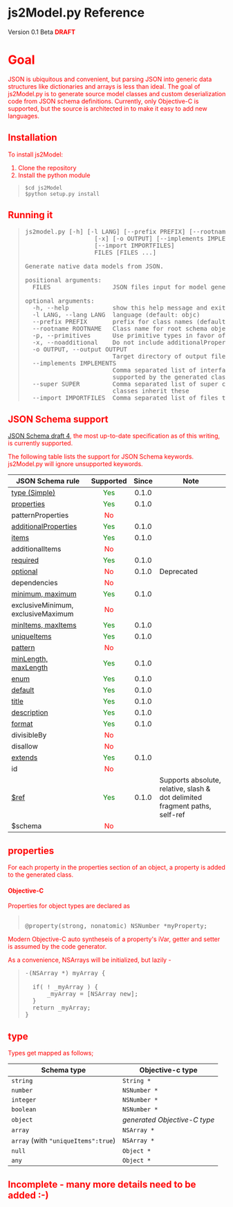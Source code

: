 js2Model.py Reference
======================

Version 0.1 Beta <font color="red"><b>DRAFT</b></span>

Goal
====

JSON is ubiquitous and convenient, but parsing JSON into generic data structures like dictionaries and arrays is less than ideal. The goal of js2Model.py is to generate source model classes and custom deserialization code from JSON schema definitions. Currently, only Objective-C is supported, but the source is architected in to make it easy to add new languages.

## Installation

To install js2Model:

1) Clone the repository
2) Install the python module  

> ```
> $cd js2Model
> $python setup.py install
> ```

## Running it

> <pre>
> js2model.py [-h] [-l LANG] [--prefix PREFIX] [--rootname ROOTNAME] [-p]
>                    [-x] [-o OUTPUT] [--implements IMPLEMENTS] [--super SUPER]
>                    [--import IMPORTFILES]
>                    FILES [FILES ...]
> 
> Generate native data models from JSON.
> 
> positional arguments:
>   FILES                 JSON files input for model generation
> 
> optional arguments:
>   -h, --help            show this help message and exit
>   -l LANG, --lang LANG  language (default: objc)
>   --prefix PREFIX       prefix for class names (default: TR)
>   --rootname ROOTNAME   Class name for root schema object (default: fileName)
>   -p, --primitives      Use primitive types in favor of object wrappers
>   -x, --noadditional    Do not include additionalProperties in models
>   -o OUTPUT, --output OUTPUT
>                         Target directory of output files
>   --implements IMPLEMENTS
>                         Comma separated list of interface(s)|protocol(s)
>                         supported by the generated classes
>   --super SUPER         Comma separated list of super classes. Generated
>                         classes inherit these
>   --import IMPORTFILES  Comma separated list of files to @import
> </pre>



## JSON Schema support

[JSON Schema draft 4](http://tools.ietf.org/html/draft-zyp-json-schema-04), the most up-to-date specification as of this writing, is currently supported.

The following table lists the support for JSON Schema keywords. js2Model.py will ignore unsupported keywords. 

| JSON Schema rule                                                                                           | Supported                       | Since | Note |
| -----------------------------------------------------------------------------------------------------------|:-------------------------------:|:-----:|------|
| [type (Simple)](#type)                                                                                     | <font color="green">Yes</font>  | 0.1.0 |      |
| [properties](#properties)                                                                                  | <font color="green">Yes</font>  | 0.1.0 |      |
| patternProperties                                                                                          | <font color="red">No</font>     |       |      |
| [additionalProperties](#additionalproperties)                                                              | <font color="green">Yes</font>  | 0.1.0 |      |
| [items](#items)                                                                                            |  <font color="green">Yes</font> | 0.1.0 |      |
| additionalItems                                                                                            | <font color="red">No</font>     |       |      |
| [required](#required)                                                                                      | <font color="green">Yes</font>  | 0.1.0 |      |
| [optional](#optional)                                                                                      | <font color="red">No</font>     | 0.1.0 | Deprecated |
| dependencies                                                                                               | <font color="red">No</font>     |       |      |
| [minimum, maximum](#minimummaximum-minitemsmaxitems-minlengthmaxlength-required-pattern)                   | <font color="green">Yes</font>  | 0.1.0 |      |
| exclusiveMinimum, exclusiveMaximum                                                                         | <font color="red">No</font>     |       |      |
| [minItems, maxItems](#minimummaximum-minitemsmaxitems-minlengthmaxlength-required-pattern)                 | <font color="green">Yes</font>  | 0.1.0 |      |
| [uniqueItems](#uniqueitems)                                                                                | <font color="green">Yes</font>  | 0.1.0 |      |
| [pattern](#minimummaximum-minitemsmaxitems-minlengthmaxlength-required-pattern)                            | <font color="red">No</font>     |       |      |
| [minLength, maxLength](#minimummaximum-minitemsmaxitems-minlengthmaxlength-required-pattern)               | <font color="green">Yes</font>  | 0.1.0 |      |
| [enum](#enum)                                                                                              | <font color="green">Yes</font>  | 0.1.0 |      |
| [default](#default)                                                                                        | <font color="green">Yes</font>  | 0.1.0 |      |
| [title](#title)                                                                                            | <font color="green">Yes</font>  | 0.1.0 |      |
| [description](#description)                                                                                | <font color="green">Yes</font>  | 0.1.0 |      |
| [format](#format)                                                                                          | <font color="green">Yes</font>  | 0.1.0 |      |
| divisibleBy                                                                                                | <font color="red">No</font>     |       |      |
| disallow                                                                                                   | <font color="red">No</font>     |       |      |
| [extends](#extends)                                                                                        | <font color="green">Yes</font>  | 0.1.0 |      |
| id                                                                                                         | <font color="red">No</font>     |       |      |
| [$ref](#ref)                                                                                               | <font color="green">Yes</font>  | 0.1.0 | Supports absolute, relative, slash & dot delimited fragment paths, self-ref |
| $schema                                                                                                    | <font color="red">No</font>     |       |      |

## properties

For each property in the properties section of an object, a property is added to the generated class.

#### Objective-C

Properties for object types are declared as

> <pre> 
> @property(strong, nonatomic) NSNumber *myProperty;
> </pre>

Modern Objective-C auto syntheseis of a property's iVar, getter and setter is assumed by the code generator.

As a convenience, NSArrays will be initialized, but lazily -

> <pre>
> -(NSArray *) myArray {
> 	
> 	if( ! _myArray ) {
> 		_myArray = [NSArray new];
> 	}
> 	return _myArray;
> }
> </pre>


## type

Types get mapped as follows;

| Schema type                         | Objective-c type             |
| ------------------------------------| -----------------------------|
| `string`                            | `String *`                   |
| `number`                            | `NSNumber *`                 |
| `integer`                           | `NSNumber *`                 |
| `boolean`                           | `NSNumber *`                 |
| `object`                            | _generated Objective-C type_ |
| `array`                             | `NSArray *`                  |
| `array` (with `"uniqueItems":true`) | `NSArray *`                  |
| `null`                              | `Object *`                   |
| `any`                               | `Object *`                   |


## <font color="red"> Incomplete - many more details need to be added :-)</font>

